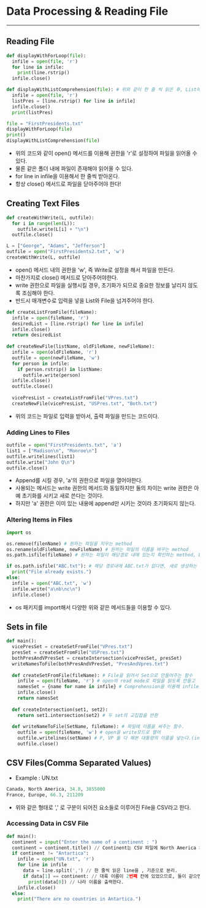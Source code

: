 # Data Processing & Reading File
---
## Reading File
```python
def displayWithForLoop(file):
  infile = open(file, 'r')
  for line in infile:
    print(line.rstrip()
  infile.close()

def displayWithListComprehension(file): # 위와 같이 한 줄 씩 읽은 후, List에 저장하는 함수 구현
  infile = open(file, 'r')
  listPres = [line.rstrip() for line in infile]
  infile.close()
  print(listPres)

file = "FirstPresidents.txt"
displayWithForLoop(file)
print()
displayWithListComprehension(file)
```
- 위의 코드와 같이 open() 메서드를 이용해 권한을 'r'로 설정하여 파일을 읽어올 수 있다.
- 물론 같은 폴더 내에 파일이 존재해야 읽어올 수 있다.
- for line in infile을 이용해서 한 줄씩 받아온다.
- 항상 close() 메서드로 파일을 닫아주어야 한다!

## Creating Text Files
```python
def createWithWrite(L, outfile):
  for i in range(len(L)):
    outfile.write(L[i] + "\n")
  outfile.close()

L = ["George", "Adams", "Jefferson"]
outfile = open("FirstPresidents2.txt", 'w')
createWithWrite(L, outfile)
```
- open() 메서드 내의 권한을 'w', 즉 Write로 설정을 해서 파일을 만든다.
- 마찬가지로 close() 메서드로 닫아주어야한다.
- write 권한으로 파일을 실행시킬 경우, 초기화가 되므로 중요한 정보를 날리지 않도록 조심해야 한다.
- 반드시 매개변수로 입력을 넣을 List와 File을 넘겨주어야 한다.

```python
def createListFromFile(fileName):
  infile = open(fileName, 'r')
  desiredList = [line.rstrip() for line in infile]
  infile.close()
  return desiredList
  
def createNewFile(listName, oldFileName, newFileName):
  infile = open(oldFileName, 'r')
  outfile = open(newFileName, 'w')
  for person in infile:
    if person.rstrip() in listName:
      outfile.write(person)
  infile.close()
  outfile.close()
  
  vicePresList = createListFromFile("VPres.txt")
  createNewFile(vicePresList, "USPres.txt", "Both.txt")
  ```
  - 위의 코드는 파일로 입력을 받아서, 출력 파일을 만드는 코드이다.

### Adding Lines to Files
```python
outfile = open("FirstPresidents.txt", 'a')
list1 = ["Madison\n", "Monroe\n"]
outfile.writelines(list1)
outfile.write("John Q\n")
outfile.close()
```
- Append를 시킬 경우, 'a'의 권한으로 파일을 열어야한다.
- 사용되는 메서드는 write 권한의 메서드와 동일하지만 둘의 차이는 write 권한은 아예 초기화를 시키고 새로 쓴다는 것이다.
- 하지만 'a' 권한은 이미 있는 내용에 append만 시키는 것이라 초기화되지 않는다.

### Altering Items in Files
```python
import os

os.remove(filenName) # 원하는 파일을 지우는 method
os.rename(oldFileName, newFileName) # 원하는 파일의 이름을 바꾸는 method
os.path.isfile(fileName) # 원하는 파일이 해당경로 내에 있는지 확인하는 method, boolean type을 return한다.

if os.path.isfile("ABC.txt"): # 해당 경로내에 ABC.txt가 없다면, 새로 생성하는 코드.
  print("File already exists.")
else:
  infile = open("ABC.txt", 'w')
  infile.write("a\nb\nc\n")
  infile.close()
```
- os 패키지를 import해서 다양한 위와 같은 메서드들을 이용할 수 있다.

## Sets in file
```python
def main():
  vicePresSet = createSetFromFile("VPres.txt")
  presSet = createSetFromFile("USPres.txt")
  bothPresAndVPresSet = createIntersection(vicePresSet, presSet)
  writeNamesToFile(bothPresAndVPresSet, "PresAndVpres.txt")
  
  def createSetFromFile(fileName): # File을 읽어서 Set으로 만들어주는 함수
    infile = open(fileName, 'r') # open의 read mode로 파일을 읽도록 만들고
    namesSet = {name for name in infile} # Comprehension을 이용해 infile을 한 줄씩 읽어 set으로 만든다.
    infile.close()
    return namesSet
    
  def createIntersection(set1, set2):
    return set1.intersection(set2) # 두 set의 교집합을 반환
  
  def writeNameToFile(SetName, fileName): # 파일에 이름을 써주는 함수.
    outfile = open(fileName, 'w') # open을 write모드로 열어
    outfile.writelines(setName) # P, VP 둘 다 해본 대통령의 이름을 넣는다.(intersection)
    outfile.close()
```

## CSV Files(Comma Separated Values)
- Example : UN.txt
```python
Canada, North America, 34.8, 3855000
France, Europe, 66.3, 211209
```
- 위와 같은 형태로 ',' 로 구분이 되어진 요소들로 이루어진 File을 CSV라고 한다.

### Accessing Data in CSV File
```python
def main():
  continent = input("Enter the name of a continent : ")
  continent = continent.title() // Continent는 CSV 파일에 North America 처럼 Title 형태로 저장되어 있기 때문에 사용.
  if continent != "Antartica":
    infile = open("UN.txt", 'r')
    for line in infile
      data = line.split(',') // 한 줄씩 읽은 line을 , 기준으로 분리.
      if data[1] == continent: // 대륙 이름이 2번째 칸에 있었으므로, 둘이 같으면
        print(data[0]) // 나라 이름을 출력한다.
    infile.close()
  else:
    print("There are no countries in Antartica.")
```
    
